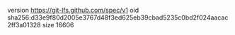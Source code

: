 version https://git-lfs.github.com/spec/v1
oid sha256:d33e9f80d2005e3767d48f3ed625eb39cbad5235c0bd2f024aacac2ff3a01328
size 16606
